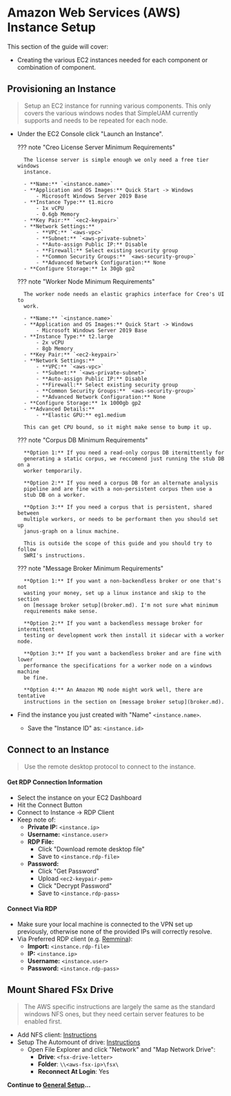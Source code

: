 # Amazon Web Services (AWS) Instance Setup

This section of the guide will cover:

  - Creating the various EC2 instances needed for each component or combination of
    component.

## Provisioning an Instance

> Setup an EC2 instance for running various components.
> This only covers the various windows nodes that SimpleUAM currently supports
> and needs to be repeated for each node.

- Under the EC2 Console click "Launch an Instance".

    ??? note "Creo License Server Minimum Requirements"

        The license server is simple enough we only need a free tier windows
        instance.

        - **Name:** `<instance.name>`
        - **Application and OS Images:** Quick Start -> Windows
            - Microsoft Windows Server 2019 Base
        - **Instance Type:** t1.micro
            - 1x vCPU
            - 0.6gb Memory
        - **Key Pair:** `<ec2-keypair>`
        - **Network Settings:**
            - **VPC:** `<aws-vpc>`
            - **Subnet:** `<aws-private-subnet>`
            - **Auto-assign Public IP:** Disable
            - **Firewall:** Select existing security group
            - **Common Security Groups:** `<aws-security-group>`
            - **Advanced Network Configuration:** None
        - **Configure Storage:** 1x 30gb gp2

    ??? note "Worker Node Minimum Requirements"

        The worker node needs an elastic graphics interface for Creo's UI to
        work.

        - **Name:** `<instance.name>`
        - **Application and OS Images:** Quick Start -> Windows
            - Microsoft Windows Server 2019 Base
        - **Instance Type:** t2.large
            - 2x vCPU
            - 8gb Memory
        - **Key Pair:** `<ec2-keypair>`
        - **Network Settings:**
            - **VPC:** `<aws-vpc>`
            - **Subnet:** `<aws-private-subnet>`
            - **Auto-assign Public IP:** Disable
            - **Firewall:** Select existing security group
            - **Common Security Groups:** `<aws-security-group>`
            - **Advanced Network Configuration:** None
        - **Configure Storage:** 1x 1000gb gp2
        - **Advanced Details:**
            - **Elastic GPU:** eg1.medium

        This can get CPU bound, so it might make sense to bump it up.

    ??? note "Corpus DB Minimum Requirements"

        **Option 1:** If you need a read-only corpus DB itermittently for
        generating a static corpus, we reccomend just running the stub DB on a
        worker temporarily.

        **Option 2:** If you need a corpus DB for an alternate analysis
        pipeline and are fine with a non-persistent corpus then use a
        stub DB on a worker.

        **Option 3:** If you need a corpus that is persistent, shared between
        multiple workers, or needs to be performant then you should set up
        janus-graph on a linux machine.

        This is outside the scope of this guide and you should try to follow
        SWRI's instructions.

    ??? note "Message Broker Minimum Requirements"

        **Option 1:** If you want a non-backendless broker or one that's not
        wasting your money, set up a linux instance and skip to the section
        on [message broker setup](broker.md). I'm not sure what minimum
        requirements make sense.

        **Option 2:** If you want a backendless message broker for intermittent
        testing or development work then install it sidecar with a worker node.

        **Option 3:** If you want a backendless broker and are fine with lower
        performance the specifications for a worker node on a windows machine
        be fine.

        **Option 4:** An Amazon MQ node might work well, there are tentative
        instructions in the section on [message broker setup](broker.md).

- Find the instance you just created with "Name" `<instance.name>`.
    - Save the "Instance ID" as: `<instance.id>`

## Connect to an Instance

> Use the remote desktop protocol to connect to the instance.

#### Get RDP Connection Information

- Select the instance on your EC2 Dashboard
- Hit the Connect Button
- Connect to Instance -> RDP Client
- Keep note of:
    - **Private IP:** `<instance.ip>`
    - **Username:** `<instance.user>`
    - **RDP File:**
        - Click "Download remote desktop file"
        - Save to `<instance.rdp-file>`
    - **Password:**
        - Click "Get Password"
        - Upload `<ec2-keypair-pem>`
        - Click "Decrypt Password"
        - Save to `<instance.rdp-pass>`

#### Connect Via RDP

- Make sure your local machine is connected to the VPN set up previously,
  otherwise none of the provided IPs will correctly resolve.
- Via Preferred RDP client (e.g. [Remmina](htps://remmina.org)):
    - **Import:** `<instance.rdp-file>`
    - **IP:** `<instance.ip>`
    - **Username:** `<instance.user>`
    - **Password:** `<instance.rdp-pass>`

## Mount Shared FSx Drive

> The AWS specific instructions are largely the same as the standard windows
> NFS ones, but they need certain server features to be enabled first.

- Add NFS client: [Instructions](https://computingforgeeks.com/install-and-configure-nfs-client-on-windows-10-server-2019/)
- Setup The Automount of drive: [Instructions](https://docs.aws.amazon.com/fsx/latest/WindowsGuide/using-file-shares.html#map-share-windows)
    - Open File Explorer and click "Network" and "Map Network Drive":
      - **Drive**: `<fsx-drive-letter>`
      - **Folder**: `\\<aws-fsx-ip>\fsx\`
      - **Reconnect At Login**: Yes

**Continue to [General Setup](general.md)...**

